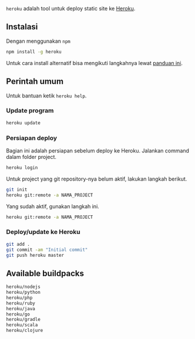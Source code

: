 `heroku` adalah tool untuk deploy static site ke [Heroku](https://heroku.com).  

## Instalasi
Dengan menggunakan `npm`
```bash
npm install -g heroku
```
Untuk cara install alternatif bisa mengikuti langkahnya lewat [panduan ini](https://devcenter.heroku.com/articles/heroku-cli).

## Perintah umum
Untuk bantuan ketik `heroku help`.

### Update program
```bash
heroku update
```

### Persiapan deploy
Bagian ini adalah persiapan sebelum deploy ke Heroku. Jalankan command dalam folder project.
```bash
heroku login
```
Untuk project yang git repository-nya belum aktif, lakukan langkah berikut.
```bash
git init
heroku git:remote -a NAMA_PROJECT
``` 
Yang sudah aktif, gunakan langkah ini.
```bash
heroku git:remote -a NAMA_PROJECT
```

### Deploy/update ke Heroku
```bash
git add .
git commit -am "Initial commit"
git push heroku master
```

## Available buildpacks
```bash
heroku/nodejs
heroku/python
heroku/php
heroku/ruby
heroku/java
heroku/go
heroku/gradle
heroku/scala
heroku/clojure
```